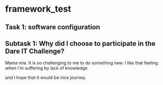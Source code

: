# framework_test

## Task 1: software configuration

## Subtask 1: Why did I choose to participate in the Dare IT Challenge?

Mama mia. It is so challenging to me to do something new. I like that feeling when I'm suffering by lack of knowledge 

and I hope that it would be nice journey.

